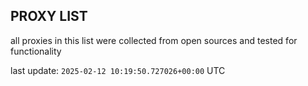 ## PROXY LIST

all proxies in this list were collected from open sources and tested for functionality

last update: `2025-02-12 10:19:50.727026+00:00` UTC